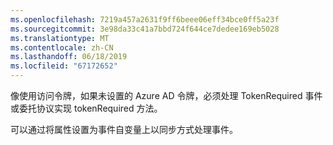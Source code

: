 ```yaml
---
ms.openlocfilehash: 7219a457a2631f9ff6beee06eff34bce0ff5a23f
ms.sourcegitcommit: 3e98da33c41a7bbd724f644ce7dedee169eb5028
ms.translationtype: MT
ms.contentlocale: zh-CN
ms.lasthandoff: 06/18/2019
ms.locfileid: "67172652"
---
```

像使用访问令牌，如果未设置的 Azure AD 令牌，必须处理 TokenRequired 事件或委托协议实现 tokenRequired 方法。

可以通过将属性设置为事件自变量上以同步方式处理事件。
